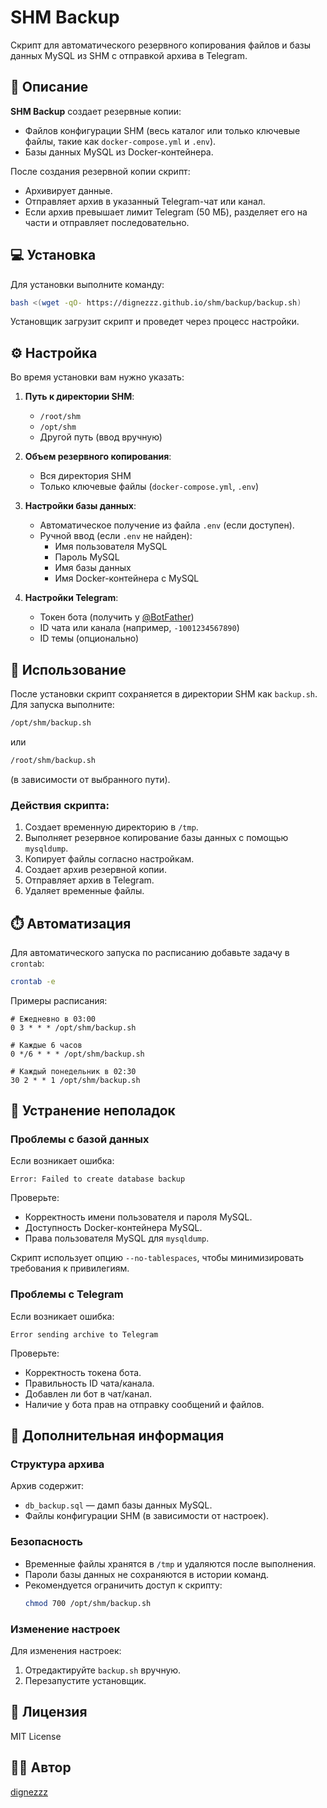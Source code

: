 # SHM Backup

Скрипт для автоматического резервного копирования файлов и базы данных MySQL из SHM с отправкой архива в Telegram.

## 📝 Описание

**SHM Backup** создает резервные копии:
- Файлов конфигурации SHM (весь каталог или только ключевые файлы, такие как `docker-compose.yml` и `.env`).
- Базы данных MySQL из Docker-контейнера.

После создания резервной копии скрипт:
- Архивирует данные.
- Отправляет архив в указанный Telegram-чат или канал.
- Если архив превышает лимит Telegram (50 МБ), разделяет его на части и отправляет последовательно.

## 💻 Установка

Для установки выполните команду:

```bash
bash <(wget -qO- https://dignezzz.github.io/shm/backup/backup.sh)
```

Установщик загрузит скрипт и проведет через процесс настройки.

## ⚙️ Настройка

Во время установки вам нужно указать:

1. **Путь к директории SHM**:
   - `/root/shm`
   - `/opt/shm`
   - Другой путь (ввод вручную)

2. **Объем резервного копирования**:
   - Вся директория SHM
   - Только ключевые файлы (`docker-compose.yml`, `.env`)

3. **Настройки базы данных**:
   - Автоматическое получение из файла `.env` (если доступен).
   - Ручной ввод (если `.env` не найден):
     - Имя пользователя MySQL
     - Пароль MySQL
     - Имя базы данных
     - Имя Docker-контейнера с MySQL

4. **Настройки Telegram**:
   - Токен бота (получить у [@BotFather](https://t.me/BotFather))
   - ID чата или канала (например, `-1001234567890`)
   - ID темы (опционально)

## 🚀 Использование

После установки скрипт сохраняется в директории SHM как `backup.sh`. Для запуска выполните:

```bash
/opt/shm/backup.sh
```

или

```bash
/root/shm/backup.sh
```

(в зависимости от выбранного пути).

### Действия скрипта:
1. Создает временную директорию в `/tmp`.
2. Выполняет резервное копирование базы данных с помощью `mysqldump`.
3. Копирует файлы согласно настройкам.
4. Создает архив резервной копии.
5. Отправляет архив в Telegram.
6. Удаляет временные файлы.

## ⏱️ Автоматизация

Для автоматического запуска по расписанию добавьте задачу в `crontab`:

```bash
crontab -e
```

Примеры расписания:
```plaintext
# Ежедневно в 03:00
0 3 * * * /opt/shm/backup.sh

# Каждые 6 часов
0 */6 * * * /opt/shm/backup.sh

# Каждый понедельник в 02:30
30 2 * * 1 /opt/shm/backup.sh
```

## 🔧 Устранение неполадок

### Проблемы с базой данных
Если возникает ошибка:
```
Error: Failed to create database backup
```

Проверьте:
- Корректность имени пользователя и пароля MySQL.
- Доступность Docker-контейнера MySQL.
- Права пользователя MySQL для `mysqldump`.

Скрипт использует опцию `--no-tablespaces`, чтобы минимизировать требования к привилегиям.

### Проблемы с Telegram
Если возникает ошибка:
```
Error sending archive to Telegram
```

Проверьте:
- Корректность токена бота.
- Правильность ID чата/канала.
- Добавлен ли бот в чат/канал.
- Наличие у бота прав на отправку сообщений и файлов.

## 📌 Дополнительная информация

### Структура архива
Архив содержит:
- `db_backup.sql` — дамп базы данных MySQL.
- Файлы конфигурации SHM (в зависимости от настроек).

### Безопасность
- Временные файлы хранятся в `/tmp` и удаляются после выполнения.
- Пароли базы данных не сохраняются в истории команд.
- Рекомендуется ограничить доступ к скрипту:
  ```bash
  chmod 700 /opt/shm/backup.sh
  ```

### Изменение настроек
Для изменения настроек:
1. Отредактируйте `backup.sh` вручную.
2. Перезапустите установщик.

## 📜 Лицензия

MIT License

## 👨‍💻 Автор

[dignezzz](https://github.com/dignezzz)
